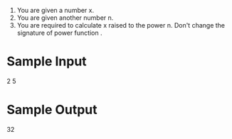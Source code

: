 1. You are given a number x.
2. You are given another number n.
3. You are required to calculate x raised to the power n. Don't change the signature of power function .

# Sample Input

2
5

# Sample Output

32